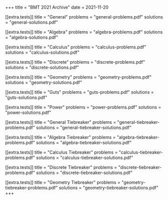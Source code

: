 +++
title = "BMT 2021 Archive"
date = 2021-11-20

[[extra.tests]]
title = "General"
problems = "general-problems.pdf"
solutions = "general-solutions.pdf"

[[extra.tests]]
title = "Algebra"
problems = "algebra-problems.pdf"
solutions = "algebra-solutions.pdf"

[[extra.tests]]
title = "Calculus"
problems = "calculus-problems.pdf"
solutions = "calculus-solutions.pdf"

[[extra.tests]]
title = "Discrete"
problems = "discrete-problems.pdf"
solutions = "discrete-solutions.pdf"

[[extra.tests]]
title = "Geometry"
problems = "geometry-problems.pdf"
solutions = "geometry-solutions.pdf"

[[extra.tests]]
title = "Guts"
problems = "guts-problems.pdf"
solutions = "guts-solutions.pdf"

[[extra.tests]]
title = "Power"
problems = "power-problems.pdf"
solutions = "power-solutions.pdf"

[[extra.tests]]
title = "General Tiebreaker"
problems = "general-tiebreaker-problems.pdf"
solutions = "general-tiebreaker-solutions.pdf"

[[extra.tests]]
title = "Algebra Tiebreaker"
problems = "algebra-tiebreaker-problems.pdf"
solutions = "algebra-tiebreaker-solutions.pdf"

[[extra.tests]]
title = "Calculus Tiebreaker"
problems = "calculus-tiebreaker-problems.pdf"
solutions = "calculus-tiebreaker-solutions.pdf"

[[extra.tests]]
title = "Discrete Tiebreaker"
problems = "discrete-tiebreaker-problems.pdf"
solutions = "discrete-tiebreaker-solutions.pdf"

[[extra.tests]]
title = "Geometry Tiebreaker"
problems = "geometry-tiebreaker-problems.pdf"
solutions = "geometry-tiebreaker-solutions.pdf"
+++
